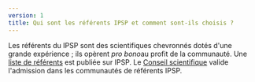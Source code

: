 ```yaml
---
version: 1
title: Qui sont les référents IPSP et comment sont-ils choisis ?
---
```


Les référents du IPSP sont des scientifiques chevronnés dotés d'une grande expérience ; ils opèrent *pro bono*au profit de la communauté. Une [liste de référents](https://IP4SP.org/referent_list) est publiée sur IPSP. Le [Conseil scientifique](https://IP4SP.org/advisory_board) valide l'admission dans les communautés de référents IPSP.
